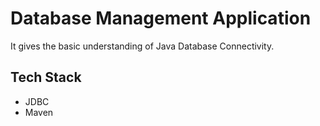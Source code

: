 # Database Management Application

It gives the basic understanding of Java Database Connectivity.

## Tech Stack 
- JDBC
- Maven
